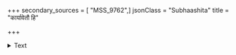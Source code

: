 +++
secondary_sources = [ "MSS_9762",]
jsonClass = "Subhaashita"
title = "कार्यावेतौ हि"

+++

<details><summary>Text</summary>

कार्यावेतौ हि कालेन धर्मो हि विजयावहः।  
त्रयाणामपि लोकानाम् आलोककरणो भवेत्॥
</details>
